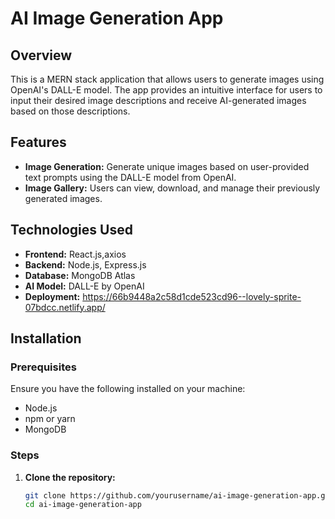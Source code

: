 # AI Image Generation App

## Overview

This is a MERN stack application that allows users to generate images using OpenAI's DALL-E model. The app provides an intuitive interface for users to input their desired image descriptions and receive AI-generated images based on those descriptions.

## Features

- **Image Generation:** Generate unique images based on user-provided text prompts using the DALL-E model from OpenAI.
- **Image Gallery:** Users can view, download, and manage their previously generated images. 

## Technologies Used

- **Frontend:** React.js,axios
- **Backend:** Node.js, Express.js
- **Database:** MongoDB Atlas
- **AI Model:** DALL-E by OpenAI
- **Deployment:** https://66b9448a2c58d1cde523cd96--lovely-sprite-07bdcc.netlify.app/

## Installation

### Prerequisites

Ensure you have the following installed on your machine:

- Node.js
- npm or yarn
- MongoDB

### Steps

1. **Clone the repository:**
   ```bash
   git clone https://github.com/yourusername/ai-image-generation-app.git
   cd ai-image-generation-app
